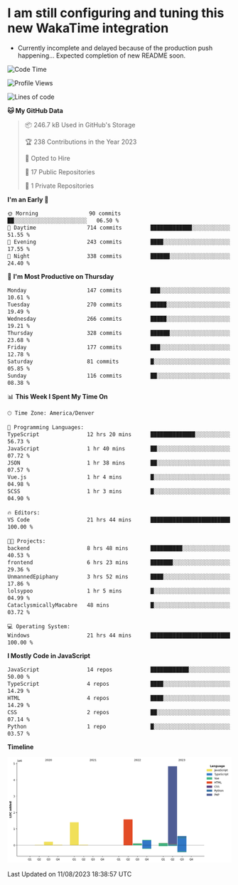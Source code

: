 # I am still configuring and tuning this new WakaTime integration
- Currently incomplete and delayed because of the production push happening... Expected completion of new README soon.
<!--START_SECTION:waka-->
![Code Time](http://img.shields.io/badge/Code%20Time-312%20hrs%2058%20mins-blue)

![Profile Views](http://img.shields.io/badge/Profile%20Views-0-blue)

![Lines of code](https://img.shields.io/badge/From%20Hello%20World%20I%27ve%20Written-9.2%20million%20lines%20of%20code-blue)

**🐱 My GitHub Data** 

> 📦 246.7 kB Used in GitHub's Storage 
 > 
> 🏆 238 Contributions in the Year 2023
 > 
> 💼 Opted to Hire
 > 
> 📜 17 Public Repositories 
 > 
> 🔑 1 Private Repositories 
 > 
**I'm an Early 🐤** 

```text
🌞 Morning                90 commits          ██░░░░░░░░░░░░░░░░░░░░░░░   06.50 % 
🌆 Daytime                714 commits         █████████████░░░░░░░░░░░░   51.55 % 
🌃 Evening                243 commits         ████░░░░░░░░░░░░░░░░░░░░░   17.55 % 
🌙 Night                  338 commits         ██████░░░░░░░░░░░░░░░░░░░   24.40 % 
```
📅 **I'm Most Productive on Thursday** 

```text
Monday                   147 commits         ███░░░░░░░░░░░░░░░░░░░░░░   10.61 % 
Tuesday                  270 commits         █████░░░░░░░░░░░░░░░░░░░░   19.49 % 
Wednesday                266 commits         █████░░░░░░░░░░░░░░░░░░░░   19.21 % 
Thursday                 328 commits         ██████░░░░░░░░░░░░░░░░░░░   23.68 % 
Friday                   177 commits         ███░░░░░░░░░░░░░░░░░░░░░░   12.78 % 
Saturday                 81 commits          █░░░░░░░░░░░░░░░░░░░░░░░░   05.85 % 
Sunday                   116 commits         ██░░░░░░░░░░░░░░░░░░░░░░░   08.38 % 
```


📊 **This Week I Spent My Time On** 

```text
🕑︎ Time Zone: America/Denver

💬 Programming Languages: 
TypeScript               12 hrs 20 mins      ██████████████░░░░░░░░░░░   56.73 % 
JavaScript               1 hr 40 mins        ██░░░░░░░░░░░░░░░░░░░░░░░   07.72 % 
JSON                     1 hr 38 mins        ██░░░░░░░░░░░░░░░░░░░░░░░   07.57 % 
Vue.js                   1 hr 4 mins         █░░░░░░░░░░░░░░░░░░░░░░░░   04.98 % 
SCSS                     1 hr 3 mins         █░░░░░░░░░░░░░░░░░░░░░░░░   04.90 % 

🔥 Editors: 
VS Code                  21 hrs 44 mins      █████████████████████████   100.00 % 

🐱‍💻 Projects: 
backend                  8 hrs 48 mins       ██████████░░░░░░░░░░░░░░░   40.53 % 
frontend                 6 hrs 23 mins       ███████░░░░░░░░░░░░░░░░░░   29.36 % 
UnmannedEpiphany         3 hrs 52 mins       ████░░░░░░░░░░░░░░░░░░░░░   17.86 % 
lolsypoo                 1 hr 5 mins         █░░░░░░░░░░░░░░░░░░░░░░░░   04.99 % 
CataclysmicallyMacabre   48 mins             █░░░░░░░░░░░░░░░░░░░░░░░░   03.72 % 

💻 Operating System: 
Windows                  21 hrs 44 mins      █████████████████████████   100.00 % 
```

**I Mostly Code in JavaScript** 

```text
JavaScript               14 repos            ████████████░░░░░░░░░░░░░   50.00 % 
TypeScript               4 repos             ████░░░░░░░░░░░░░░░░░░░░░   14.29 % 
HTML                     4 repos             ████░░░░░░░░░░░░░░░░░░░░░   14.29 % 
CSS                      2 repos             ██░░░░░░░░░░░░░░░░░░░░░░░   07.14 % 
Python                   1 repo              █░░░░░░░░░░░░░░░░░░░░░░░░   03.57 % 
```



**Timeline**

![Lines of Code chart](https://raw.githubusercontent.com/certifiedbice/certifiedbice/main/assets/bar_graph.png)


 Last Updated on 11/08/2023 18:38:57 UTC
<!--END_SECTION:waka-->
